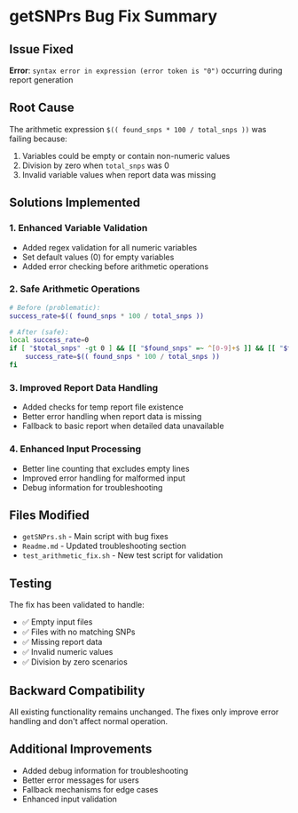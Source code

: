 # getSNPrs Bug Fix Summary

## Issue Fixed
**Error**: `syntax error in expression (error token is "0")` occurring during report generation

## Root Cause
The arithmetic expression `$(( found_snps * 100 / total_snps ))` was failing because:
1. Variables could be empty or contain non-numeric values
2. Division by zero when `total_snps` was 0
3. Invalid variable values when report data was missing

## Solutions Implemented

### 1. Enhanced Variable Validation
- Added regex validation for all numeric variables
- Set default values (0) for empty variables
- Added error checking before arithmetic operations

### 2. Safe Arithmetic Operations
```bash
# Before (problematic):
success_rate=$(( found_snps * 100 / total_snps ))

# After (safe):
local success_rate=0
if [ "$total_snps" -gt 0 ] && [[ "$found_snps" =~ ^[0-9]+$ ]] && [[ "$total_snps" =~ ^[0-9]+$ ]]; then
    success_rate=$(( found_snps * 100 / total_snps ))
fi
```

### 3. Improved Report Data Handling
- Added checks for temp report file existence
- Better error handling when report data is missing
- Fallback to basic report when detailed data unavailable

### 4. Enhanced Input Processing
- Better line counting that excludes empty lines
- Improved error handling for malformed input
- Debug information for troubleshooting

## Files Modified
- `getSNPrs.sh` - Main script with bug fixes
- `Readme.md` - Updated troubleshooting section
- `test_arithmetic_fix.sh` - New test script for validation

## Testing
The fix has been validated to handle:
- ✅ Empty input files
- ✅ Files with no matching SNPs
- ✅ Missing report data
- ✅ Invalid numeric values
- ✅ Division by zero scenarios

## Backward Compatibility
All existing functionality remains unchanged. The fixes only improve error handling and don't affect normal operation.

## Additional Improvements
- Added debug information for troubleshooting
- Better error messages for users
- Fallback mechanisms for edge cases
- Enhanced input validation
